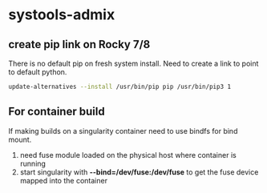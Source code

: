 # systools-admix

## create pip link on Rocky 7/8

There is no default pip on fresh system install.
Need to create a link to point to default python.

```bash
update-alternatives --install /usr/bin/pip pip /usr/bin/pip3 1
```

## For container build

If making builds on a singularity container need to use bindfs for bind mount.

1. need fuse module loaded on the physical host where container is running
2. start singularity with **--bind=/dev/fuse:/dev/fuse** to get the fuse device mapped into the container
